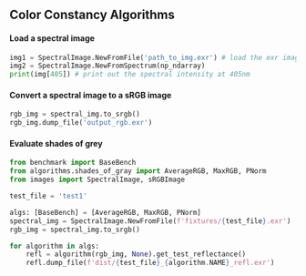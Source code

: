 ## Color Constancy Algorithms


#### Load a spectral image
```python
img1 = SpectralImage.NewFromFile('path_to_img.exr') # load the exr image file
img2 = SpectralImage.NewFromSpectrum(np_ndarray) 
print(img[405]) # print out the spectral intensity at 405nm
```

#### Convert a spectral image to a sRGB image
```python
rgb_img = spectral_img.to_srgb()
rgb_img.dump_file('output_rgb.exr')
```


#### Evaluate shades of grey
```python
from benchmark import BaseBench
from algorithms.shades_of_gray import AverageRGB, MaxRGB, PNorm
from images import SpectralImage, sRGBImage

test_file = 'test1'

algs: [BaseBench] = [AverageRGB, MaxRGB, PNorm]
spectral_img = SpectralImage.NewFromFile(f'fixtures/{test_file}.exr')
rgb_img = spectral_img.to_srgb()

for algorithm in algs:
    refl = algorithm(rgb_img, None).get_test_reflectance()
    refl.dump_file(f'dist/{test_file}_{algorithm.NAME}_refl.exr')

```
